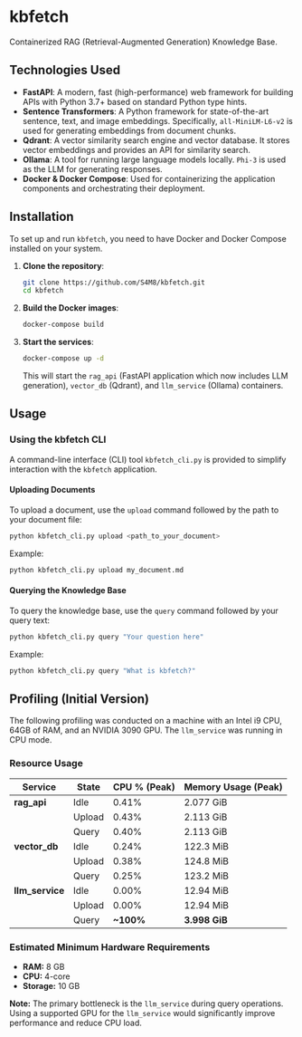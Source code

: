 # kbfetch

Containerized RAG (Retrieval-Augmented Generation) Knowledge Base.

## Technologies Used

*   **FastAPI**: A modern, fast (high-performance) web framework for building APIs with Python 3.7+ based on standard Python type hints.
*   **Sentence Transformers**: A Python framework for state-of-the-art sentence, text, and image embeddings. Specifically, `all-MiniLM-L6-v2` is used for generating embeddings from document chunks.
*   **Qdrant**: A vector similarity search engine and vector database. It stores vector embeddings and provides an API for similarity search.
*   **Ollama**: A tool for running large language models locally. `Phi-3` is used as the LLM for generating responses.
*   **Docker & Docker Compose**: Used for containerizing the application components and orchestrating their deployment.

## Installation

To set up and run `kbfetch`, you need to have Docker and Docker Compose installed on your system.

1.  **Clone the repository**:
    ```bash
    git clone https://github.com/S4M8/kbfetch.git
    cd kbfetch
    ```

2.  **Build the Docker images**:
    ```bash
    docker-compose build
    ```

3.  **Start the services**:
    ```bash
    docker-compose up -d
    ```
    This will start the `rag_api` (FastAPI application which now includes LLM generation), `vector_db` (Qdrant), and `llm_service` (Ollama) containers.

## Usage

### Using the kbfetch CLI

A command-line interface (CLI) tool `kbfetch_cli.py` is provided to simplify interaction with the `kbfetch` application.

#### Uploading Documents

To upload a document, use the `upload` command followed by the path to your document file:

```bash
python kbfetch_cli.py upload <path_to_your_document>
```

Example:
```bash
python kbfetch_cli.py upload my_document.md
```

#### Querying the Knowledge Base

To query the knowledge base, use the `query` command followed by your query text:

```bash
python kbfetch_cli.py query "Your question here"
```

Example:
```bash
python kbfetch_cli.py query "What is kbfetch?"
```

## Profiling (Initial Version)

The following profiling was conducted on a machine with an Intel i9 CPU, 64GB of RAM, and an NVIDIA 3090 GPU. The `llm_service` was running in CPU mode.

### Resource Usage

| Service         | State  | CPU % (Peak) | Memory Usage (Peak) |
| --------------- | ------ | ------------ | ------------------- |
| **rag_api**     | Idle   | 0.41%        | 2.077 GiB           |
|                 | Upload | 0.43%        | 2.113 GiB           |
|                 | Query  | 0.40%        | 2.113 GiB           |
| **vector_db**   | Idle   | 0.24%        | 122.3 MiB           |
|                 | Upload | 0.38%        | 124.8 MiB           |
|                 | Query  | 0.25%        | 123.2 MiB           |
| **llm_service** | Idle   | 0.00%        | 12.94 MiB           |
|                 | Upload | 0.00%        | 12.94 MiB           |
|                 | Query  | **~100%**    | **3.998 GiB**       |

### Estimated Minimum Hardware Requirements

*   **RAM:** 8 GB
*   **CPU:** 4-core
*   **Storage:** 10 GB

**Note:** The primary bottleneck is the `llm_service` during query operations. Using a supported GPU for the `llm_service` would significantly improve performance and reduce CPU load.

